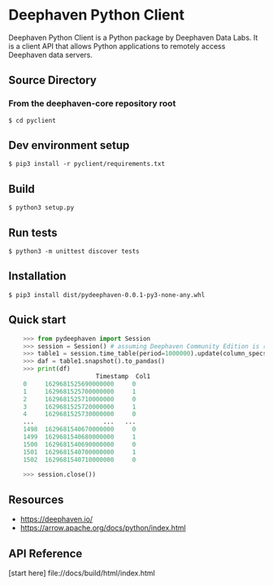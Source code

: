 
# Deephaven Python Client 

Deephaven Python Client is a Python package by Deephaven Data Labs. It is a client API that allows Python applications to remotely access Deephaven data servers.

## Source Directory

### From the deephaven-core repository root
``` shell
$ cd pyclient
```
## Dev environment setup
``` shell
$ pip3 install -r pyclient/requirements.txt
```

## Build
``` shell
$ python3 setup.py
```
## Run tests
``` shell
$ python3 -m unittest discover tests
```
## Installation
``` shell
$ pip3 install dist/pydeephaven-0.0.1-py3-none-any.whl
```
## Quick start

```python    
    >>> from pydeephaven import Session
    >>> session = Session() # assuming Deephaven Community Edition is running locally with the default configuration
    >>> table1 = session.time_table(period=1000000).update(column_specs=["Col1 = i % 2"])
    >>> daf = table1.snapshot().to_pandas()
    >>> print(df)
                        Timestamp  Col1
    0     1629681525690000000     0
    1     1629681525700000000     1
    2     1629681525710000000     0
    3     1629681525720000000     1
    4     1629681525730000000     0
    ...                   ...   ...
    1498  1629681540670000000     0
    1499  1629681540680000000     1
    1500  1629681540690000000     0
    1501  1629681540700000000     1
    1502  1629681540710000000     0

    >>> session.close())

```

## Resources
* https://deephaven.io/
* https://arrow.apache.org/docs/python/index.html

## API Reference
[start here] file://docs/build/html/index.html


